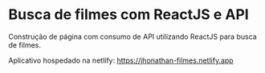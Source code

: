 # Busca de filmes com ReactJS e API
Construção de página com consumo de API utilizando ReactJS para busca de filmes.

Aplicativo hospedado na netlify: <https://jhonathan-filmes.netlify.app>
